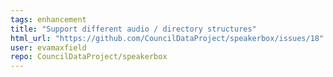 ```yaml
---
tags: enhancement
title: "Support different audio / directory structures"
html_url: "https://github.com/CouncilDataProject/speakerbox/issues/18"
user: evamaxfield
repo: CouncilDataProject/speakerbox
---
```


